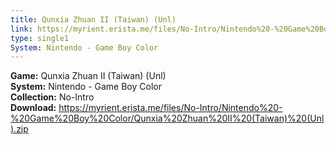 ```yaml
---
title: Qunxia Zhuan II (Taiwan) (Unl)
link: https://myrient.erista.me/files/No-Intro/Nintendo%20-%20Game%20Boy%20Color/Qunxia%20Zhuan%20II%20(Taiwan)%20(Unl).zip
type: single1
System: Nintendo - Game Boy Color
---
```

<b>Game:</b> Qunxia Zhuan II (Taiwan) (Unl)<br>
<b>System:</b> Nintendo - Game Boy Color<br>
<b>Collection:</b> No-Intro<br>
<b>Download:</b> https://myrient.erista.me/files/No-Intro/Nintendo%20-%20Game%20Boy%20Color/Qunxia%20Zhuan%20II%20(Taiwan)%20(Unl).zip